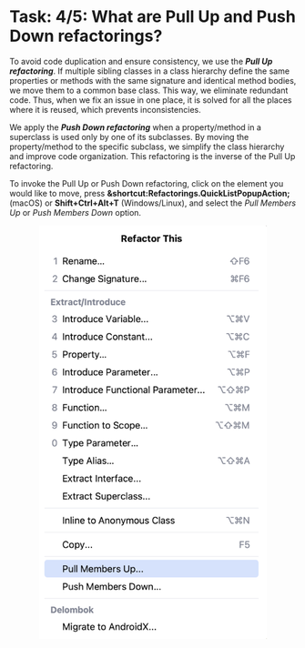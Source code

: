 # Task: 4/5: What are Pull Up and Push Down refactorings?

To avoid code duplication and ensure consistency, we use the _**Pull Up refactoring**_. If multiple sibling classes in a
class hierarchy define the same properties or methods with the same signature and identical method bodies, we move them
to a common base class. This way, we eliminate redundant code. Thus, when we fix an issue in one place, it is solved for
all the places where it is reused, which prevents inconsistencies.

We apply the _**Push Down refactoring**_ when a property/method in a superclass is used only by one of its subclasses. By
moving the property/method to the specific subclass, we simplify the class hierarchy and improve code organization. This
refactoring is the inverse of the Pull Up refactoring.

To invoke the Pull Up or Push Down refactoring, click on the element you would like to move, press
**&shortcut:Refactorings.QuickListPopupAction;** (macOS) or **Shift+Ctrl+Alt+T** (Windows/Linux), and select the _Pull
Members Up_ or _Push Members Down_ option.

<p align="center">
    <img src="../../util/src/test/resources/images/pull_up_oush_down_refactoring.png" alt="Pull Up and Push Down Dialog" width="400"/>
</p>
